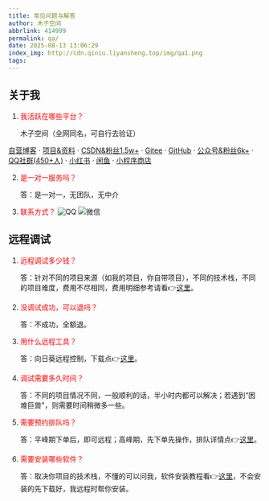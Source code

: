 ```yaml
---
title: 常见问题与解答
author: 木子空间
abbrlink: 414999
permalink: qa/
date: 2025-08-13 13:06:29
index_img: http://cdn.qiniu.liyansheng.top/img/qa1.png
tags:
---
```


## 关于我

1. <span style="color:red">我活跃在哪些平台？</span>

   木子空间（全网同名，可自行去验证）

[自营博客](http://www.liyansheng.top/blog) · [项目&资料](https://yan-sheng-li.github.io/project/) · [CSDN&粉丝1.5w+](https://blog.csdn.net/weixin_44107140) · [Gitee](https://gitee.com/yan-sheng-li) · [GitHub](https://github.com/yan-sheng-li) · [公众号&粉丝6k+](http://cdn.qiniu.liyansheng.top/img/gzh_muzikongjianPro.png) · [QQ社群(450+人)](https://qm.qq.com/cgi-bin/qm/qr?k=NZUoWMzd3PQLWwxRGMiBNYEnVkEdNq__&jump_from=webapi&authKey=kgAofDqUzgwMCSX+UQQwxf837zMeWFGGmo4iIcbgkklW2pdfmVOlxPWAK6sMYMaC) · [小红书](https://www.xiaohongshu.com/user/profile/668f634100000000030315a1) · [闲鱼](http://cdn.qiniu.liyansheng.top/img/20250423150441.png) · [小程序商店](http://cdn.qiniu.liyansheng.top/img/20250423145452.png)

2. <span style="color:red">是一对一服务吗？</span>

   答：是一对一，无团队，无中介

3. <span style="color:red">联系方式？</span>
      <img src="https://img.shields.io/badge/QQ-1761724207-29a1db" alt="QQ">
      <img src="https://img.shields.io/badge/微信-17641244340-07c261" alt="微信">
## 远程调试

1. <span style="color:red">远程调试多少钱？</span>

   答：针对不同的项目来源（如我的项目，你自带项目），不同的技术栈，不同的项目难度，费用不尽相同，费用明细参考请看👉[这里](https://www.liyansheng.top/blog/remote_help/)。

2. <span style="color:red">没调试成功，可以退吗？</span>

   答：不成功，全额退。

3. <span style="color:red">用什么远程工具？</span>

   答：向日葵远程控制，下载点👉[这里](https://sunlogin.oray.com/download)。

4. <span style="color:red">调试需要多久时间？</span>

   答：不同的项目情况不同，一般顺利的话，半小时内都可以解决；若遇到“困难巨兽”，则需要时间稍微多一些。

5. <span style="color:red">需要预约排队吗？</span>

   答：平峰期下单后，即可远程；高峰期，先下单先操作，排队详情点👉[这里](https://www.liyansheng.top/line-up)。

6. <span style="color:red">需要安装哪些软件？</span>

   答：取决你项目的技术栈，不懂的可以问我，软件安装教程看👉[这里](https://www.liyansheng.top/blog/install/)，不会安装的先下载好，我远程时帮你安装。





